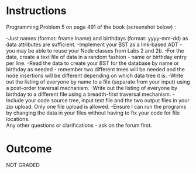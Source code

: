 # Instructions
Programming Problem 5 on page 491 of the book (screenshot below) :

-Just names (format: fname lname) and birthdays (format: yyyy-mm-dd) as data attributes are sufficient.
-Implement your BST as a link-based ADT - you may be able to reuse your Node classes from Labs 2 and 2b.
-For the data, create a text file of data in a random fashion - name or birthday entry per line.
-Read the data to create your BST for the database by name or birthday as needed - remember two different trees will be needed and the node insertions will be different depending on which data tree it is.
-Write out the listing of everyone by name to a file (separate from your input) using a post-order traversal mechanism.
-Write out the listing of everyone by birthday to a different file using a breadth-first traversal mechanism.
-Include your code source tree, input text file and the two output files in your zip upload. Only one file upload is allowed.
-Ensure I can run the programs by changing the data in your files without having to fix your code for file locations.
<br />Any other questions or clarifications - ask on the forum first.

# Outcome
NOT GRADED